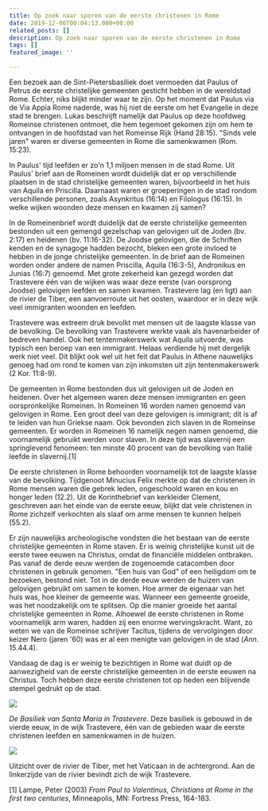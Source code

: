 ```yaml
---
title: Op zoek naar sporen van de eerste christenen in Rome
date: 2019-12-06T00:04:13.000+00:00
related_posts: []
description: Op zoek naar sporen van de eerste christenen in Rome
tags: []
featured_image: ''

---
```

Een bezoek aan de Sint-Pietersbasiliek doet vermoeden dat Paulus of Petrus de eerste christelijke gemeenten gesticht hebben in de wereldstad Rome. Echter, niks blijkt minder waar te zijn. Op het moment dat Paulus via de Via Appia Rome naderde, was hij niet de eerste om het Evangelie in deze stad te brengen. Lukas beschrijft namelijk dat Paulus op deze hoofdweg Romeinse christenen ontmoet, die hem tegemoet gekomen zijn om hem te ontvangen in de hoofdstad van het Romeinse Rijk (Hand 28:15). "Sinds vele jaren" waren er diverse gemeenten in Rome die samenkwamen (Rom. 15:23).

In Paulus' tijd leefden er zo'n 1,1 miljoen mensen in de stad Rome. Uit Paulus' brief aan de Romeinen wordt duidelijk dat er op verschillende plaatsen in de stad christelijke gemeenten waren, bijvoorbeeld in het huis van Aquila en Priscilla. Daarnaast waren er groeperingen in de stad rondom verschillende personen, zoals Asynkritus (16:14) en Filologus (16:15). In welke wijken woonden deze mensen en kwamen zij samen?

In de Romeinenbrief wordt duidelijk dat de eerste christelijke gemeenten bestonden uit een gemengd gezelschap van gelovigen uit de Joden (bv. 2:17) en heidenen (bv. 11:16-32). De Joodse gelovigen, die de Schriften kenden en de synagoge hadden bezocht, bleken een grote invloed te hebben in de jonge christelijke gemeenten. In de brief aan de Romeinen worden onder andere de namen Priscilla, Aquila (16:3-5), Andronikus en Junias (16:7) genoemd. Met grote zekerheid kan gezegd worden dat Trastevere één van de wijken was waar deze eerste (van oorsprong Joodse) gelovigen leefden en samen kwamen. Trastevere lag (en ligt) aan de rivier de Tiber, een aanvoerroute uit het oosten, waardoor er in deze wijk veel immigranten woonden en leefden.

Trastevere was extreem druk bevolkt met mensen uit de laagste klasse van de bevolking. De bevolking van Trastevere werkte vaak als havenarbeider of bedreven handel. Ook het tentenmakerswerk wat Aquila uitvoerde, was typisch een beroep van een immigrant. Helaas verdiende hij met dergelijk werk niet veel. Dit blijkt ook wel uit het feit dat Paulus in Athene nauwelijks genoeg had om rond te komen van zijn inkomsten uit zijn tentenmakerswerk (2 Kor. 11:8-9).

De gemeenten in Rome bestonden dus uit gelovigen uit de Joden en heidenen. Over het algemeen waren deze mensen immigranten en geen oorspronkelijke Romeinen. In Romeinen 16 worden namen genoemd van gelovigen in Rome. Een groot deel van deze gelovigen is immigrant; dit is af te leiden van hun Griekse naam. Ook bevonden zich slaven in de Romeinse gemeenten. Er worden in Romeinen 16 namelijk negen namen genoemd, die voornamelijk gebruikt werden voor slaven. In deze tijd was slavernij een springlevend fenomeen: ten minste 40 procent van de bevolking van Italië leefde in slavernij.\[1\]

De eerste christenen in Rome behoorden voornamelijk tot de laagste klasse van de bevolking. Tijdgenoot Minucius Felix merkte op dat de christenen in Rome mensen waren die gebrek leden, ongeschoold waren en kou en honger leden (12.2). Uit de Korinthebrief van kerkleider Clement, geschreven aan het einde van de eerste eeuw, blijkt dat vele christenen in Rome zichzelf verkochten als slaaf om arme mensen te kunnen helpen (55.2).

Er zijn nauwelijks archeologische vondsten die het bestaan van de eerste christelijke gemeenten in Rome staven. Er is weinig christelijke kunst uit de eerste twee eeuwen na Christus, omdat de financiële middelen ontbraken. Pas vanaf de derde eeuw werden de zogenoemde catacomben door christenen in gebruik genomen. "Een huis van God" of een heiligdom om te bezoeken, bestond niet. Tot in de derde eeuw werden de huizen van gelovigen gebruikt om samen te komen. Hoe armer de eigenaar van het huis was, hoe kleiner de gemeente was. Wanneer een gemeente groeide, was het noodzakelijk om te splitsen. Op die manier groeide het aantal christelijke gemeenten in Rome. Alhoewel de eerste christenen in Rome voornamelijk arm waren, hadden zij een enorme wervingskracht. Want, zo weten we van de Romeinse schrijver Tacitus, tijdens de vervolgingen door keizer Nero (jaren '60) was er al een menigte van gelovigen in de stad (_Ann_. 15.44.4).

Vandaag de dag is er weinig te bezichtigen in Rome wat duidt op de aanwezigheid van de eerste christelijke gemeenten in de eerste eeuwen na Christus. Toch hebben deze eerste christenen tot op heden een blijvende stempel gedrukt op de stad.

![](/uploads/image1.jpeg)

_De Basiliek van Santa Maria in Trastevere_. Deze basiliek is gebouwd in de vierde eeuw, in de wijk Trastevere, één van de gebieden waar de eerste christenen leefden en samenkwamen in de huizen.

![](/uploads/image2.jpeg)

Uitzicht over de rivier de Tiber, met het Vaticaan in de achtergrond. Aan de linkerzijde van de rivier bevindt zich de wijk Trastevere.

\[1\] Lampe, Peter (2003) _From Paul to Valentinus, Christians at Rome in the first two centuries_, Minneapolis, MN: Fortress Press, 164-183.